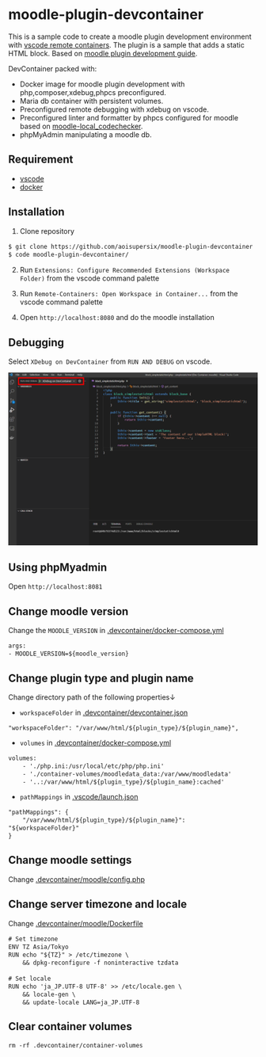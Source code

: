 # moodle-plugin-devcontainer

This is a sample code to create a moodle plugin development environment with [vscode remote containers](https://code.visualstudio.com/docs/remote/containers).
The plugin is a sample that adds a static HTML block. Based on [moodle plugin development guide](https://docs.moodle.org/dev/Blocks).

DevContainer packed with:

-   Docker image for moodle plugin development with php,composer,xdebug,phpcs preconfigured.
-   Maria db container with persistent volumes.
-   Preconfigured remote debugging with xdebug on vscode.
-   Preconfigured linter and formatter by phpcs configured for moodle based on [moodle-local_codechecker](https://github.com/moodlehq/moodle-local_codechecker/blob/master/moodle/ruleset.xml).
-   phpMyAdmin manipulating a moodle db.

## Requirement

-   [vscode](https://azure.microsoft.com/ja-jp/products/visual-studio-code/)
-   [docker](https://www.docker.com/)

## Installation

1. Clone repository

```bash
$ git clone https://github.com/aoisupersix/moodle-plugin-devcontainer
$ code moodle-plugin-devcontainer/
```

2. Run `Extensions: Configure Recommended Extensions (Workspace Folder)` from the vscode command palette

3. Run `Remote-Containers: Open Workspace in Container...` from the vscode command palette

4. Open `http://localhost:8080` and do the moodle installation

## Debugging

Select `XDebug on DevContainer` from `RUN AND DEBUG` on vscode.

![](/images/1.png)

## Using phpMyadmin

Open `http://localhost:8081`

## Change moodle version

Change the `MOODLE_VERSION` in [.devcontainer/docker-compose.yml](https://github.com/aoisupersix/moodle-plugin-devcontainer/blob/master/.devcontainer/docker-compose.yml)

```
args:
- MOODLE_VERSION=${moodle_version}
```

## Change plugin type and plugin name

Change directory path of the following properties↓

-   `workspaceFolder` in [.devcontainer/devcontainer.json](https://github.com/aoisupersix/moodle-plugin-devcontainer/blob/master/.devcontainer/devcontainer.json)

```
"workspaceFolder": "/var/www/html/${plugin_type}/${plugin_name}",
```

-   `volumes` in [.devcontainer/docker-compose.yml](https://github.com/aoisupersix/moodle-plugin-devcontainer/blob/master/.devcontainer/docker-compose.yml)

```
volumes:
    - './php.ini:/usr/local/etc/php/php.ini'
    - './container-volumes/moodledata_data:/var/www/moodledata'
    - '..:/var/www/html/${plugin_type}/${plugin_name}:cached'
```

-   `pathMappings` in [.vscode/launch.json](https://github.com/aoisupersix/moodle-plugin-devcontainer/blob/master/.vscode/launch.json)

```
"pathMappings": {
    "/var/www/html/${plugin_type}/${plugin_name}": "${workspaceFolder}"
}
```

## Change moodle settings

Change [.devcontainer/moodle/config.php](https://github.com/aoisupersix/moodle-plugin-devcontainer/blob/master/.devcontainer/moodle/config.php)

## Change server timezone and locale

Change [.devcontainer/moodle/Dockerfile](https://github.com/aoisupersix/moodle-plugin-devcontainer/blob/master/.devcontainer/moodle/Dockerfile)

```
# Set timezone
ENV TZ Asia/Tokyo
RUN echo "${TZ}" > /etc/timezone \
    && dpkg-reconfigure -f noninteractive tzdata

# Set locale
RUN echo 'ja_JP.UTF-8 UTF-8' >> /etc/locale.gen \
    && locale-gen \
    && update-locale LANG=ja_JP.UTF-8
```

## Clear container volumes

```
rm -rf .devcontainer/container-volumes
```
